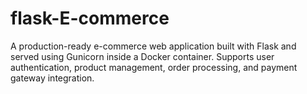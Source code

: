 # flask-E-commerce
A production-ready e-commerce web application built with Flask and served using Gunicorn inside a Docker container. Supports user authentication, product management, order processing, and payment gateway integration.
